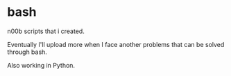 # bash

n00b scripts that i created.

Eventually I'll upload more when I face another problems that can be solved through bash.

Also working in Python.
